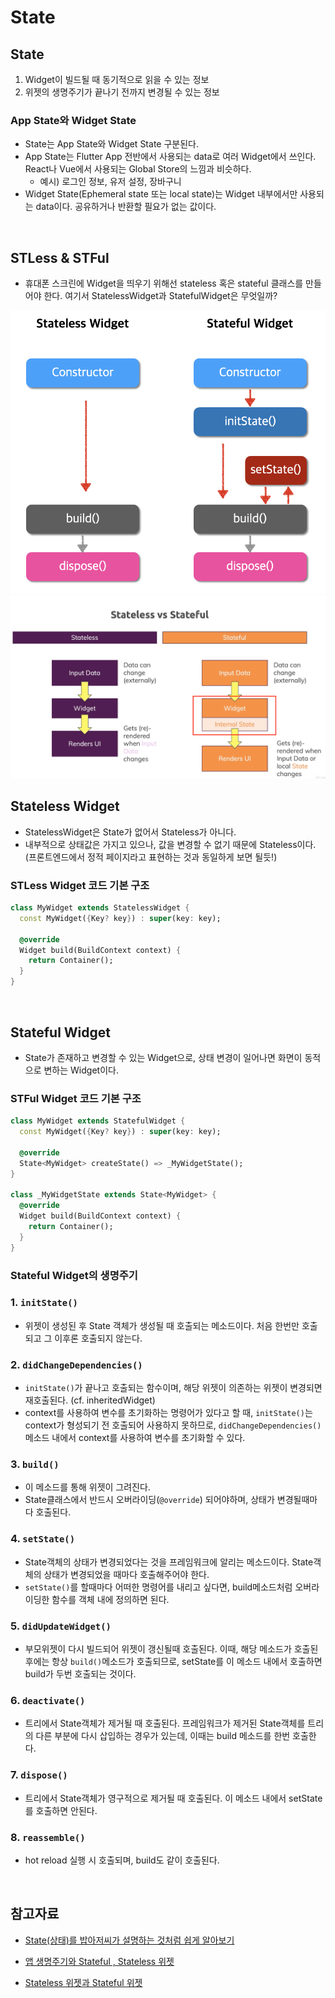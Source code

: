 # State

## State

1. Widget이 빌드될 때 동기적으로 읽을 수 있는 정보
2. 위젯의 생명주기가 끝나기 전까지 변경될 수 있는 정보

### App State와 Widget State

- State는 App State와 Widget State 구분된다.
- App State는 Flutter App 전반에서 사용되는 data로 여러 Widget에서 쓰인다. React나 Vue에서 사용되는 Global Store의 느낌과 비슷하다.
  - 예시) 로그인 정보, 유저 설정, 장바구니
- Widget State(Ephemeral state 또는 local state)는 Widget 내부에서만 사용되는 data이다. 공유하거나 반환할 필요가 없는 값이다.

<br/>

## STLess & STFul

- 휴대폰 스크린에 Widget을 띄우기 위해선 stateless 혹은 stateful 클래스를 만들어야 한다. 여기서 StatelessWidget과 StatefulWidget은 무엇일까?

<img src="img/widget1.png">
<img src="img/widget2.png">

<br/>

## Stateless Widget

- StatelessWidget은 State가 없어서 Stateless가 아니다.
- 내부적으로 상태값은 가지고 있으나, 값을 변경할 수 없기 때문에 Stateless이다. (프론트엔드에서 정적 페이지라고 표현하는 것과 동일하게 보면 될듯!)

### STLess Widget 코드 기본 구조

```dart
class MyWidget extends StatelessWidget {
  const MyWidget({Key? key}) : super(key: key);

  @override
  Widget build(BuildContext context) {
    return Container();
  }
}
```

<br/>

## Stateful Widget

- State가 존재하고 변경할 수 있는 Widget으로, 상태 변경이 일어나면 화면이 동적으로 변하는 Widget이다.

### STFul Widget 코드 기본 구조

```dart
class MyWidget extends StatefulWidget {
  const MyWidget({Key? key}) : super(key: key);

  @override
  State<MyWidget> createState() => _MyWidgetState();
}

class _MyWidgetState extends State<MyWidget> {
  @override
  Widget build(BuildContext context) {
    return Container();
  }
}
```

### Stateful Widget의 생명주기

### 1. `initState()`

- 위젯이 생성된 후 State 객체가 생성될 때 호출되는 메소드이다.
  처음 한번만 호출되고 그 이후론 호출되지 않는다.

### 2. `didChangeDependencies()`

- `initState()`가 끝나고 호출되는 함수이며, 해당 위젯이 의존하는 위젯이 변경되면 재호출된다. (cf. inheritedWidget)
- context를 사용하여 변수를 초기화하는 명령어가 있다고 할 때, `initState()`는 context가 형성되기 전 호출되어 사용하지 못하므로, `didChangeDependencies()` 메소드 내에서 context를 사용하여 변수를 초기화할 수 있다.

### 3. `build()`

- 이 메소드를 통해 위젯이 그려진다.
- State클래스에서 반드시 오버라이딩(`@override`) 되어야하며, 상태가 변경될때마다 호출된다.

### 4. `setState()`

- State객체의 상태가 변경되었다는 것을 프레임워크에 알리는 메소드이다. State객체의 상태가 변경되었을 때마다 호출해주어야 한다.
- `setState()`를 할때마다 어떠한 명령어를 내리고 싶다면, build메소드처럼 오버라이딩한 함수를 객체 내에 정의하면 된다.

### 5. `didUpdateWidget()`

- 부모위젯이 다시 빌드되어 위젯이 갱신될때 호출된다. 이때, 해당 메소드가 호출된 후에는 항상 `build()`메소드가 호출되므로, setState를 이 메소드 내에서 호출하면 build가 두번 호출되는 것이다.

### 6. `deactivate()`

- 트리에서 State객체가 제거될 때 호출된다. 프레임워크가 제거된 State객체를 트리의 다른 부분에 다시 삽입하는 경우가 있는데, 이때는 build 메소드를 한번 호출한다.

### 7. `dispose()`

- 트리에서 State객체가 영구적으로 제거될 때 호출된다. 이 메소드 내에서 setState를 호출하면 안된다.

### 8. `reassemble()`

- hot reload 실행 시 호출되며, build도 같이 호출된다.

<br/>

## 참고자료

- [State(상태)를 밥아저씨가 설명하는 것처럼 쉽게 알아보기](https://velog.io/@tmdgks2222/Flutter-State)

- [앱 생명주기와 Stateful , Stateless 위젯](https://bangu4.tistory.com/312)

- [Stateless 위젯과 Stateful 위젯](https://r4bb1t.tistory.com/80)
